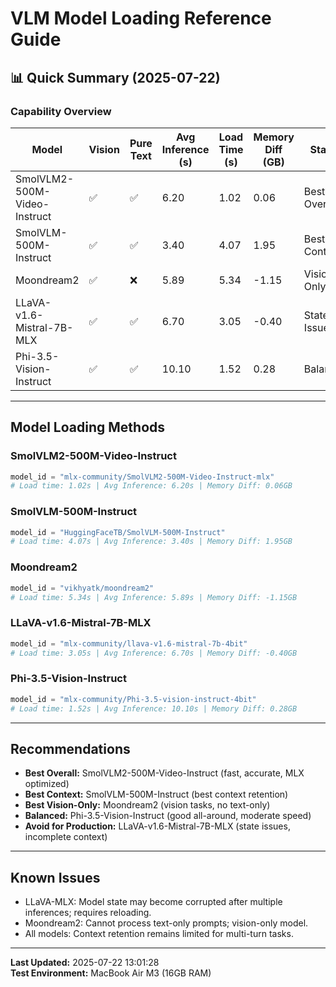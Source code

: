 # VLM Model Loading Reference Guide

## 📊 **Quick Summary** (2025-07-22)

### **Capability Overview**
| Model | Vision | Pure Text | Avg Inference (s) | Load Time (s) | Memory Diff (GB) | Status |
|-------|--------|-----------|-------------------|---------------|------------------|--------|
| SmolVLM2-500M-Video-Instruct | ✅ | ✅ | 6.20 | 1.02 | 0.06 | Best Overall |
| SmolVLM-500M-Instruct | ✅ | ✅ | 3.40 | 4.07 | 1.95 | Best Context |
| Moondream2 | ✅ | ❌ | 5.89 | 5.34 | -1.15 | Vision-Only |
| LLaVA-v1.6-Mistral-7B-MLX | ✅ | ✅ | 6.70 | 3.05 | -0.40 | State Issues |
| Phi-3.5-Vision-Instruct | ✅ | ✅ | 10.10 | 1.52 | 0.28 | Balanced |

---

## **Model Loading Methods**

### SmolVLM2-500M-Video-Instruct
```python
model_id = "mlx-community/SmolVLM2-500M-Video-Instruct-mlx"
# Load time: 1.02s | Avg Inference: 6.20s | Memory Diff: 0.06GB
```

### SmolVLM-500M-Instruct
```python
model_id = "HuggingFaceTB/SmolVLM-500M-Instruct"
# Load time: 4.07s | Avg Inference: 3.40s | Memory Diff: 1.95GB
```

### Moondream2
```python
model_id = "vikhyatk/moondream2"
# Load time: 5.34s | Avg Inference: 5.89s | Memory Diff: -1.15GB
```

### LLaVA-v1.6-Mistral-7B-MLX
```python
model_id = "mlx-community/llava-v1.6-mistral-7b-4bit"
# Load time: 3.05s | Avg Inference: 6.70s | Memory Diff: -0.40GB
```

### Phi-3.5-Vision-Instruct
```python
model_id = "mlx-community/Phi-3.5-vision-instruct-4bit"
# Load time: 1.52s | Avg Inference: 10.10s | Memory Diff: 0.28GB
```

---

## **Recommendations**
- **Best Overall:** SmolVLM2-500M-Video-Instruct (fast, accurate, MLX optimized)
- **Best Context:** SmolVLM-500M-Instruct (best context retention)
- **Best Vision-Only:** Moondream2 (vision tasks, no text-only)
- **Balanced:** Phi-3.5-Vision-Instruct (good all-around, moderate speed)
- **Avoid for Production:** LLaVA-v1.6-Mistral-7B-MLX (state issues, incomplete context)

---

## **Known Issues**
- LLaVA-MLX: Model state may become corrupted after multiple inferences; requires reloading.
- Moondream2: Cannot process text-only prompts; vision-only model.
- All models: Context retention remains limited for multi-turn tasks.

---

**Last Updated:** 2025-07-22 13:01:28  
**Test Environment:** MacBook Air M3 (16GB RAM)